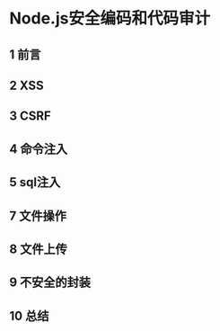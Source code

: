 # Node.js安全编码和代码审计

## 1 前言

## 2 XSS

## 3 CSRF

## 4 命令注入

## 5 sql注入

## 7 文件操作

## 8 文件上传

## 9 不安全的封装

## 10 总结












